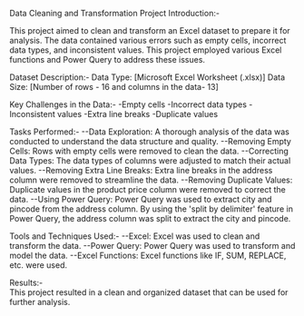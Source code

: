 Data Cleaning and Transformation Project
  Introduction:-

  This project aimed to clean and transform an Excel dataset to prepare it for analysis. The data contained various errors such as empty cells, incorrect data types, and inconsistent values. This project employed various Excel functions and Power Query to address these issues.

  Dataset Description:-
  Data Type: [Microsoft Excel Worksheet (.xlsx)]
  Data Size: [Number of rows - 16 and columns in the data- 13]

  Key Challenges in the Data:-
  -Empty cells
  -Incorrect data types
  -Inconsistent values
  -Extra line breaks
  -Duplicate values    
  

  Tasks Performed:-
  --Data Exploration: A thorough analysis of the data was conducted to understand the data structure and quality.
  --Removing Empty Cells: Rows with empty cells were removed to clean the data.
  --Correcting Data Types: The data types of columns were adjusted to match their actual values.
  --Removing Extra Line Breaks: Extra line breaks in the address column were removed to streamline the data.
  --Removing Duplicate Values: Duplicate values in the product price column were removed to correct the data.
  --Using Power Query: Power Query was used to extract city and pincode from the address column. By using the 'split by delimiter' feature in Power Query, the address column was split to extract the city and pincode.
    
  Tools and Techniques Used:-
  --Excel: Excel was used to clean and transform the data.
  --Power Query: Power Query was used to transform and model the data.
  --Excel Functions: Excel functions like IF, SUM, REPLACE, etc. were used.

  Results:-  
  This project resulted in a clean and organized dataset that can be used for further analysis.

